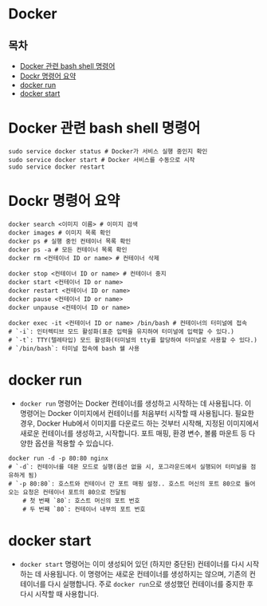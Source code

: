 # Docker

## 목차

- [Docker 관련 bash shell 명령어](#docker-관련-bash-shell-명령어)
- [Dockr 명령어 요약](#dockr-명령어-요약)
- [docker run](#docker-run)
- [docker start](#docker-start)

# Docker 관련 bash shell 명령어

```shell
sudo service docker status # Docker가 서비스 실행 중인지 확인
sudo service docker start # Docker 서비스를 수동으로 시작
sudo service docker restart
```

# Dockr 명령어 요약

```shell
docker search <이미지 이름> # 이미지 검색
docker images # 이미지 목록 확인
docker ps # 실행 중인 컨테이너 목록 확인
docker ps -a # 모든 컨테이너 목록 확인
docker rm <컨테이너 ID or name> # 컨테이너 삭제

docker stop <컨테이너 ID or name> # 컨테이너 중지
docker start <컨테이너 ID or name>
docker restart <컨테이너 ID or name>
docker pause <컨테이너 ID or name>
docker unpause <컨테이너 ID or name>

docker exec -it <컨테이너 ID or name> /bin/bash # 컨테이너의 터미널에 접속
# `-i`: 인터렉티브 모드 활성화(표준 입력을 유지하여 터미널에 입력할 수 있다.)
# `-t`: TTY(텔레타입) 모드 활성화(터미널의 tty를 할당하여 터미널로 사용할 수 있다.)
# `/bin/bash`: 터미널 접속에 bash 쉘 사용
```

# docker run

- `docker run` 명령어는 Docker 컨테이너를 생성하고 시작하는 데 사용됩니다. 이 명령어는 Docker 이미지에서 컨테이너를 처음부터 시작할 때 사용됩니다. 필요한 경우, Docker Hub에서 이미지를 다운로드 하는 것부터 시작해, 지정된 이미지에서 새로운 컨테이너를 생성하고, 시작합니다. 포트 매핑, 환경 변수, 볼륨 마운트 등 다양한 옵션을 적용할 수 있습니다.

```shell
docker run -d -p 80:80 nginx
# `-d`: 컨테이너를 데몬 모드로 실행(옵션 없을 시, 포그라운드에서 실행되어 터미널을 점유하게 됨)
# `-p 80:80`: 호스트와 컨테이너 간 포트 매핑 설정.. 호스트 머신의 포트 80으로 들어오는 요청은 컨테이너 포트의 80으로 전달됨
    # 첫 번째 `80`: 호스트 머신의 포트 번호
    # 두 번째 `80`: 컨테이너 내부의 포트 번호
```

# docker start

- `docker start` 명령어는 이미 생성되어 있던 (하지만 중단된) 컨테이너를 다시 시작하는 데 사용됩니다. 이 명령어는 새로운 컨테이너를 생성하지는 않으며, 기존의 컨테이너를 다시 실행합니다. 주로 `docker run`으로 생성했던 컨테이너를 중지한 후 다시 시작할 때 사용합니다.